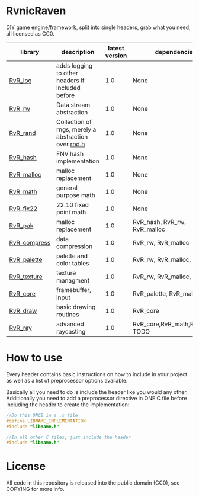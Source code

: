 # RvnicRaven

DIY game engine/framework, split into single headers, grab what you need, all licensed as CC0.

|library|description|latest version|dependencies|
|---|---|---|---|
|[RvR_log](headers/RvR_log.h)|adds logging to other headers if included before|1.0|None|
|[RvR_rw](headers/RvR_rw.h)|Data stream abstraction|1.0|None|
|[RvR_rand](headers/RvR_rand.h)|Collection of rngs, merely a abstraction over [rnd.h](https://github.com/mattiasgustavsson/libs)|1.0|None|
|[RvR_hash](headers/RvR_hash.h)|FNV hash implementation|1.0|None|
|[RvR_malloc](headers/RvR_malloc.h)|malloc replacement|1.0|None|
|[RvR_math](headers/RvR_math.h)|general purpose math|1.0|None|
|[RvR_fix22](headers/RvR_fix22.h)|22.10 fixed point math|1.0|None|
|[RvR_pak](headers/RvR_pak.h)|malloc replacement|1.0|RvR_hash, RvR_rw, RvR_malloc|
|[RvR_compress](headers/RvR_compress.h)|data compression|1.0|RvR_rw, RvR_malloc|
|[RvR_palette](headers/RvR_palette.h)|palette and color tables|1.0|RvR_rw, RvR_malloc, RvR_pak|
|[RvR_texture](headers/RvR_texture.h)|texture managment|1.0|RvR_rw, RvR_malloc, RvR_pak|
|[RvR_core](headers/RvR_core.h)|framebuffer, input|1.0|RvR_palette, RvR_malloc|
|[RvR_draw](headers/RvR_draw.h)|basic drawing routines|1.0|RvR_core|
|[RvR_ray](headers/RvR_ray.h)|advanced raycasting|1.0|RvR_core,RvR_math,RvR_fix22 TODO|

# How to use

Every header contains basic instructions on how to include in your project as well as a list of preprocessor options available. 

Basically all you need to do is include the header like you would any other. Additionally you need to add a preprocessor directive in ONE C file before including the header to create the implementation:

```C
//Do this ONCE in a .c file
#define LIBNAME_IMPLEMENTATION
#include "libname.h"

//In all other C files, just include the header
#include "libname.h"
```

# License

All code in this repository is released into the public domain (CC0), see COPYING for more info.
